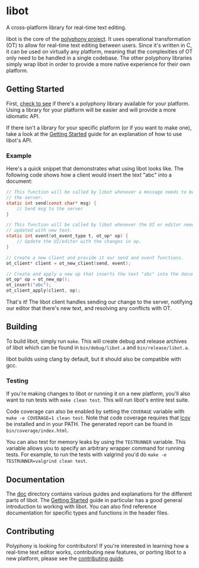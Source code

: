libot
=====

A cross-platform library for real-time text editing.

libot is the core of the [polyphony project](https://github.com/polyphony-ot). It uses operational transformation (OT) to allow for real-time text editing between users. Since it's written in C, it can be used on virtually any platform, meaning that the complexities of OT only need to be handled in a single codebase. The other polyphony libraries simply wrap libot in order to provide a more native experience for their own platform.

Getting Started
---------------

First, [check to see](https://github.com/polyphony-ot) if there's a polyphony library available for your platform. Using a library for your platform will be easier and will provide a more idiomatic API.

If there isn't a library for your specific platform (or if you want to make one), take a look at the [Getting Started](doc/getting-started.md) guide for an explanation of how to use libot's API.

### Example

Here's a quick snippet that demonstrates what using libot looks like. The following code shows how a client would insert the text "abc" into a document:

```c
// This function will be called by libot whenever a message needs to be sent to
// the server.
static int send(const char* msg) {
    // Send msg to the server
}

// This function will be called by libot whenever the UI or editor need to be
// updated with new text.
static int event(ot_event_type t, ot_op* op) {
    // Update the UI/editor with the changes in op.
}

// Create a new client and provide it our send and event functions.
ot_client* client = ot_new_client(send, event);

// Create and apply a new op that inserts the text "abc" into the document.
ot_op* op = ot_new_op();
ot_insert("abc");
ot_client_apply(client, op);
```

That's it! The libot client handles sending our change to the server, notifying our editor that there's new text, and resolving any conflicts with OT.

Building
--------

To build libot, simply run `make`. This will create debug and release archives of libot which can be found in `bin/debug/libot.a` and `bin/release/libot.a`.

libot builds using clang by default, but it should also be compatible with gcc.

### Testing

If you're making changes to libot or running it on a new platform, you'll also want to run tests with `make clean test`. This will run libot's entire test suite.

Code coverage can also be enabled by setting the `COVERAGE` variable with `make -e COVERAGE=1 clean test`. Note that code coverage requires that [lcov](http://ltp.sourceforge.net/coverage/lcov.php) be installed and in your PATH. The generated report can be found in `bin/coverage/index.html`.

You can also test for memory leaks by using the `TESTRUNNER` variable. This variable allows you to specify an arbitrary wrapper command for running tests. For example, to run the tests with valgrind you'd do `make -e TESTRUNNER=valgrind clean test`.

Documentation
-------------

The [doc](doc) directory contains various guides and explanations for the different parts of libot. The [Getting Started](doc/getting-started.md) guide in particular has a good general introduction to working with libot. You can also find reference documentation for specific types and functions in the header files.

Contributing
------------

Polyphony is looking for contributors! If you're interested in learning how a real-time text editor works, contributing new features, or porting libot to a new platform, please see the [contributing guide](CONTRIBUTING.md).
